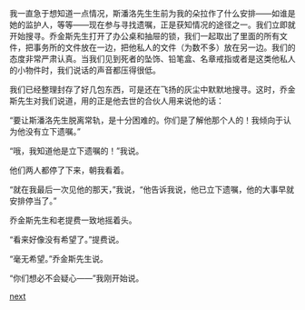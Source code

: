 
我一直急于想知道一点情况，斯潘洛先生生前为我的朵拉作了什么安排——如谁是她的监护人，等等——现在参与寻找遗嘱，正是获知情况的途径之一。我们立即就开始搜寻。乔金斯先生打开了办公桌和抽屉的锁，我们一起取出了里面的所有文件，把事务所的文件放在一边，把他私人的文件（为数不多）放在另一边。我们的态度非常严肃认真。当我们见到死者的坠饰、铅笔盒、名章戒指或者是这类他私人的小物件时，我们说话的声音都压得很低。

我们已经整理封存了好几包东西，可是还在飞扬的灰尘中默默地搜寻。这时，乔金斯先生对我们说道，用的正是他去世的合伙人用来说他的话：

“要让斯潘洛先生脱离常轨，是十分困难的。你们是了解他那个人的！我倾向于认为他没有立下遗嘱。”

“哦，我知道他是立下遗嘱的！”我说。

他们两人都停了下来，朝我看着。

“就在我最后一次见他的那天，”我说，“他告诉我说，他已立下遗嘱，他的大事早就安排停当了。”

乔金斯先生和老提费一致地摇着头。

“看来好像没有希望了。”提费说。

“毫无希望。”乔金斯先生说。

“你们想必不会疑心——”我刚开始说。

[next](page492.md)